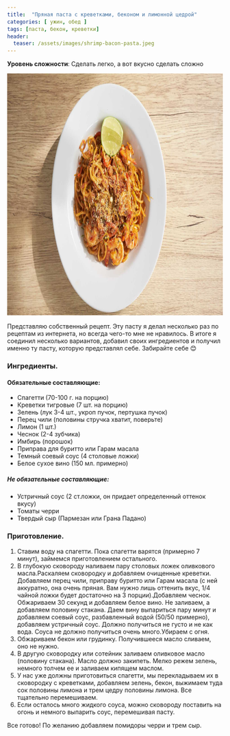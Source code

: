 ```yaml
---
title:  "Пряная паста с креветками, беконом и лимонной цедрой"
categories: [ ужин, обед ]
tags: [паста, бекон, креветки]
header:
  teaser: /assets/images/shrimp-bacon-pasta.jpeg
---
```


**Уровень сложности**: Сделать легко, а вот вкусно сделать сложно

<img class="header_post_image" src="/assets/images/shrimp-bacon-pasta.jpeg" width="1000" height="563" alt="Пряная_паста_с_креветками,_беконом_и_лимонной_цедрой">

Представляю собственный рецепт. Эту пасту я делал несколько раз по рецептам из интернета, но всегда чего-то мне не нравилось. В итоге я соединил несколько вариантов, добавил своих ингредиентов и получил именно ту пасту, которую представлял себе. Забирайте себе 😊

### Ингредиенты.  

#### Обязательные составляющие:  

* Спагетти (70-100 г. на порцию)
* Креветки тигровые (7 шт. на порцию)
* Зелень (лук 3-4 шт., укроп пучок, пертушка пучок)
* Перец чили (половины стручка хватит, поверьте)
* Лимон (1 шт.)
* Чеснок (2-4 зубчика)
* Имбирь (порошок)
* Приправа для буритто или Гарам масала
* Темный соевый соус (4 столовые ложки)
* Белое сухое вино (150 мл. примерно)  

##### Не обязательные составляющие:  

* Устричный соус (2 ст.ложки, он придает определенный оттенок вкусу)
* Томаты черри
* Твердый сыр (Пармезан или Грана Падано)

### Приготовление.  

1. Ставим воду на спагетти. Пока спагетти варятся (примерно 7 минут), займемся приготовлением остального.  
2. В глубокую сковороду наливаем пару столовых ложек оливкового масла.Раскаляем сковородку и добавляем очищенные креветки. Добавляем перец чили, приправу буритто или Гарам масала (с ней аккуратно, она очень пряная. Вам нужно лишь оттенить вкус, 1/4 чайной ложки будет достаточно на 3 порции).Добавляем чеснок. Обжариваем 30 секунд и добавляем белое вино. Не заливаем, а добавляем половину стакана. Даем вину выпариться пару минут и добавляем соевый соус, разбавленный водой (50/50 примерно), добавляем устричный соус. Должно получиться не густо и не как вода. Соуса не должно получиться очень много.Убираем с огня.  
3. Обжариваем бекон или грудинку. Получившееся масло сливаем, оно не нужно.  
4. В другую сковородку или сотейник заливаем оливковое масло (половину стакана). Масло должно закипеть. Мелко режем зелень, немного толчем ее и заливаем кипящем маслом.  
5. У нас уже должны приготовиться спагетти, мы перекладываем их в сковородку с креветками, добавляем зелень, бекон, выжимаем туда сок половины лимона и трем цедру половины лимона. Все тщательно перемешиваем.  
6. Если осталось много жидкого соуса, можно сковороду поставить на огонь и немного выпарить соус, перемешивая пасту.  

Все готово! По желанию добавляем помидоры черри и трем сыр.